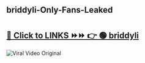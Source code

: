 
 ## briddyli-Only-Fans-Leaked

# <h2><a href="https://clipsfans.com/briddyli&ref=git">🔗 Click to LINKS ⏩⏩ 👉 🟢 briddyli </a></h2>

<a href="https://clipsfans.com/briddyli&ref=git" rel="nofollow" data-target="animated-image.originalLink"><img src="https://i.ibb.co.com/xMMVF88/686577567.gif" alt="Viral Video Original" style="max-width: 100%; display: inline-block;" data-target="animated-image.originalImage"></a>
